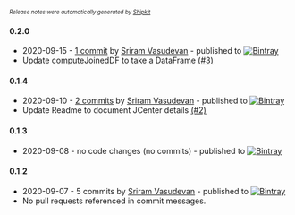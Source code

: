 <sup><sup>*Release notes were automatically generated by [Shipkit](http://shipkit.org/)*</sup></sup>

#### 0.2.0
 - 2020-09-15 - [1 commit](https://github.com/linkedin/LiFT/compare/v0.1.4...v0.2.0) by [Sriram Vasudevan](https://github.com/sriramvasudevan) - published to [![Bintray](https://img.shields.io/badge/Bintray-0.2.0-green.svg)](https://bintray.com/linkedin/maven/LiFT/0.2.0)
 - Update computeJoinedDF to take a DataFrame [(#3)](https://github.com/linkedin/LiFT/pull/3)

#### 0.1.4
 - 2020-09-10 - [2 commits](https://github.com/linkedin/LiFT/compare/v0.1.3...v0.1.4) by [Sriram Vasudevan](https://github.com/sriramvasudevan) - published to [![Bintray](https://img.shields.io/badge/Bintray-0.1.4-green.svg)](https://bintray.com/linkedin/maven/LiFT/0.1.4)
 - Update Readme to document JCenter details [(#2)](https://github.com/linkedin/LiFT/pull/2)

#### 0.1.3
 - 2020-09-08 - no code changes (no commits) - published to [![Bintray](https://img.shields.io/badge/Bintray-0.1.3-green.svg)](https://bintray.com/linkedin/maven/LiFT/0.1.3)

#### 0.1.2
 - 2020-09-07 - 5 commits by [Sriram Vasudevan](https://github.com/sriramvasudevan) - published to [![Bintray](https://img.shields.io/badge/Bintray-0.1.2-green.svg)](https://bintray.com/linkedin/maven/LiFT/0.1.2)
 - No pull requests referenced in commit messages.


